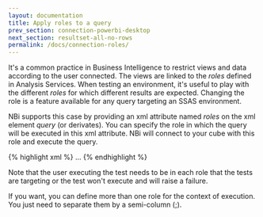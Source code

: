 ```yaml
---
layout: documentation
title: Apply roles to a query
prev_section: connection-powerbi-desktop
next_section: resultset-all-no-rows
permalink: /docs/connection-roles/
---
```

It's a common practice in Business Intelligence to restrict views and data according to the user connected. The views are linked to the *roles* defined in Analysis Services. When testing an environment, it's useful to play with the different *roles* for which different results are expected. Changing the role is a feature available for any query targeting an SSAS environment.

NBi supports this case by providing an xml attribute named *roles* on the xml element *query* (or derivates). You can specify the role in which the query will be executed in this xml attribute. NBi will connect to your cube with this role and execute the query.

{% highlight xml %}
<query ref="OlapQA" roles="minimal">
     ...
<query>
{% endhighlight %}

Note that the user executing the test needs to be in each role that the tests are targeting or the test won't execute and will raise a failure.

If you want, you can define more than one role for the context of execution. You just need to separate them by a semi-column (;).
